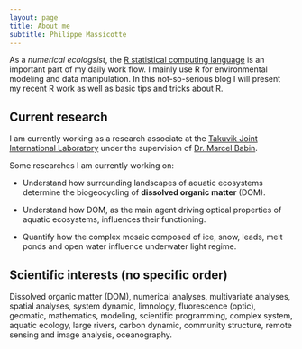 ```yaml
---
layout: page
title: About me
subtitle: Philippe Massicotte
---
```


As a *numerical ecologsist*, the [R statistical computing language](https://www.r-project.org/) is an important part of my daily work flow. I mainly use R for environmental modeling and data manipulation. In this not-so-serious blog I will present my recent R work as well as basic tips and tricks about R.

## Current research

I am currently working as a research associate at the [Takuvik Joint International Laboratory](http://www.takuvik.ulaval.ca/) under the supervision of [Dr. Marcel Babin](http://www.takuvik.ulaval.ca/team/marcel_babin.php).

Some researches I am currently working on:

- Understand how surrounding landscapes of aquatic ecosystems determine the biogeocycling of **dissolved organic matter** (DOM).

- Understand how DOM, as the main agent driving optical properties of aquatic ecosystems, influences their functioning.

- Quantify how the complex mosaic composed of ice, snow, leads, melt ponds and open water influence underwater light regime.

## Scientific interests (no specific order)

Dissolved organic matter (DOM), numerical analyses, multivariate analyses, spatial analyses, system dynamic, limnology, fluorescence (optic), geomatic, mathematics, modeling, scientific programming, complex system, aquatic ecology, large rivers, carbon dynamic, community structure, remote sensing and image analysis, oceanography.
